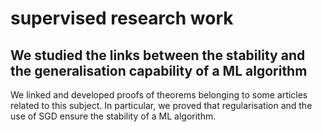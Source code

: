 # supervised research work 
## We studied the links between the stability and the generalisation capability of a ML algorithm

We linked and developed proofs of theorems belonging to some articles related to this subject.
In particular, we proved that regularisation and the use of SGD ensure the stability of a ML algorithm.  

